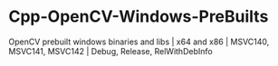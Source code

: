 # Cpp-OpenCV-Windows-PreBuilts
 OpenCV prebuilt windows binaries and libs | x64 and x86 | MSVC140, MSVC141, MSVC142 | Debug, Release, RelWithDebInfo

